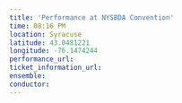 ```yaml
---
title: 'Performance at NYSBDA Convention'
time: 08:16 PM
location: Syracuse
latitude: 43.0481221
longitude: -76.1474244
performance_url: 
ticket_information_url: 
ensemble: 
conductor: 
---
```

